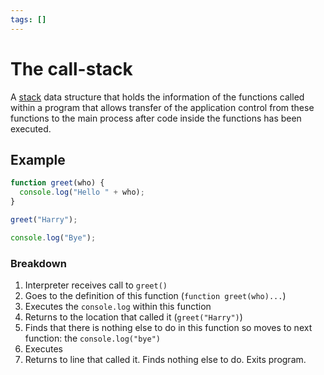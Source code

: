 ```yaml
---
tags: []
---
```


# The call-stack

A [stack](Stacks.md) data structure that holds the information
of the functions called within a program that allows transfer of the application
control from these functions to the main process after code inside the functions
has been executed.

## Example

```js
function greet(who) {
  console.log("Hello " + who);
}

greet("Harry");

console.log("Bye");
```

### Breakdown

1. Interpreter receives call to `greet()`
2. Goes to the definition of this function (`function greet(who)...`)
3. Executes the `console.log` within this function
4. Returns to the location that called it (`greet("Harry")`)
5. Finds that there is nothing else to do in this function so moves to next
   function: the `console.log("bye")`
6. Executes
7. Returns to line that called it. Finds nothing else to do. Exits program.
